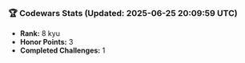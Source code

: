 ### 🏆 Codewars Stats (Updated: 2025-06-25 20:09:59 UTC)

- **Rank:** 8 kyu
- **Honor Points:** 3
- **Completed Challenges:** 1
